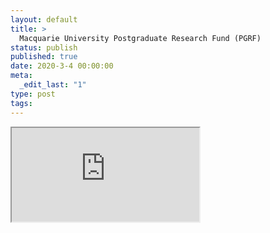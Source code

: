 ```yaml
---
layout: default
title: >
  Macquarie University Postgraduate Research Fund (PGRF)
status: publish
published: true
date: 2020-3-4 00:00:00
meta:
  _edit_last: "1"
type: post
tags:
---
```

<div  id="qrcode"></div>
<div>
<iframe src="https://researchers.mq.edu.au/en/prizes/macquarie-university-postgraduate-research-fund-pgrf-4">
</iframe>
</div>

<script type="text/javascript" src="/js/qr/qrcode.js"></script>
<script type="text/javascript">
new QRCode(document.getElementById("qrcode"), "https://researchers.mq.edu.au/en/prizes/macquarie-university-postgraduate-research-fund-pgrf-4");
</script>
        